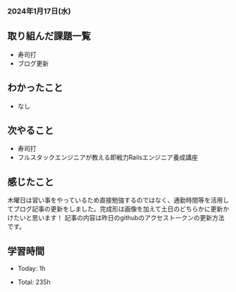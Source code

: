 ### 2024年1月17日(水)

## 取り組んだ課題一覧

- 寿司打
- ブログ更新

## わかったこと

- なし

## 次やること

- 寿司打
- フルスタックエンジニアが教える即戦力Railsエンジニア養成講座

## 感じたこと

木曜日は習い事をやっているため直接勉強するのではなく、通勤時間等を活用してブログ記事の更新をしました。完成形は画像を加えて土日のどちらかに更新かけたいと思います！
記事の内容は昨日のgithubのアクセストークンの更新方法です。


## 学習時間

- Today: 1h

- Total: 235h
